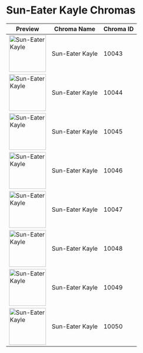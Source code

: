 # Sun-Eater Kayle Chromas

| Preview | Chroma Name | Chroma ID |
|---|---|---|
| <img src='https://raw.communitydragon.org/latest/plugins/rcp-be-lol-game-data/global/default/v1/champion-chroma-images/10/10043.png' alt='Sun-Eater Kayle' width='100'> | Sun-Eater Kayle | 10043 |
| <img src='https://raw.communitydragon.org/latest/plugins/rcp-be-lol-game-data/global/default/v1/champion-chroma-images/10/10044.png' alt='Sun-Eater Kayle' width='100'> | Sun-Eater Kayle | 10044 |
| <img src='https://raw.communitydragon.org/latest/plugins/rcp-be-lol-game-data/global/default/v1/champion-chroma-images/10/10045.png' alt='Sun-Eater Kayle' width='100'> | Sun-Eater Kayle | 10045 |
| <img src='https://raw.communitydragon.org/latest/plugins/rcp-be-lol-game-data/global/default/v1/champion-chroma-images/10/10046.png' alt='Sun-Eater Kayle' width='100'> | Sun-Eater Kayle | 10046 |
| <img src='https://raw.communitydragon.org/latest/plugins/rcp-be-lol-game-data/global/default/v1/champion-chroma-images/10/10047.png' alt='Sun-Eater Kayle' width='100'> | Sun-Eater Kayle | 10047 |
| <img src='https://raw.communitydragon.org/latest/plugins/rcp-be-lol-game-data/global/default/v1/champion-chroma-images/10/10048.png' alt='Sun-Eater Kayle' width='100'> | Sun-Eater Kayle | 10048 |
| <img src='https://raw.communitydragon.org/latest/plugins/rcp-be-lol-game-data/global/default/v1/champion-chroma-images/10/10049.png' alt='Sun-Eater Kayle' width='100'> | Sun-Eater Kayle | 10049 |
| <img src='https://raw.communitydragon.org/latest/plugins/rcp-be-lol-game-data/global/default/v1/champion-chroma-images/10/10050.png' alt='Sun-Eater Kayle' width='100'> | Sun-Eater Kayle | 10050 |
